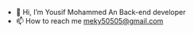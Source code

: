 - 👋 Hi, I’m   Yousif Mohammed
 An Back-end developer
- 📫 How to reach me   meky50505@gmail.com


<!---
YousefMohammed11010/YousefMohammed11010 is a ✨ special ✨ repository because its `README.md` (this file) appears on your GitHub profile.
You can click the Preview link to take a look at your changes.
--->
